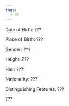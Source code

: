 ```yaml
---
tags:
  - PC
---
```

Date of Birth: ???

Place of Birth: ???

Gender: ???

Height: ???

Hair: ???

Nationality: ???

Distinguishing Features: ???

???